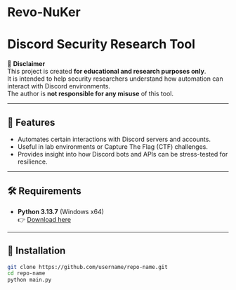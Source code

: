 # Revo-NuKer

# Discord Security Research Tool

🚨 **Disclaimer**  
This project is created **for educational and research purposes only**.  
It is intended to help security researchers understand how automation can interact with Discord environments.  
The author is **not responsible for any misuse** of this tool.  

---

## 📌 Features
- Automates certain interactions with Discord servers and accounts.  
- Useful in lab environments or Capture The Flag (CTF) challenges.  
- Provides insight into how Discord bots and APIs can be stress-tested for resilience.  

---

## 🛠 Requirements
- **Python 3.13.7** (Windows x64)  
  👉 [Download here](https://www.python.org/ftp/python/3.13.7/python-3.13.7-amd64.exe)

---

## 🚀 Installation
```bash
git clone https://github.com/username/repo-name.git
cd repo-name
python main.py
